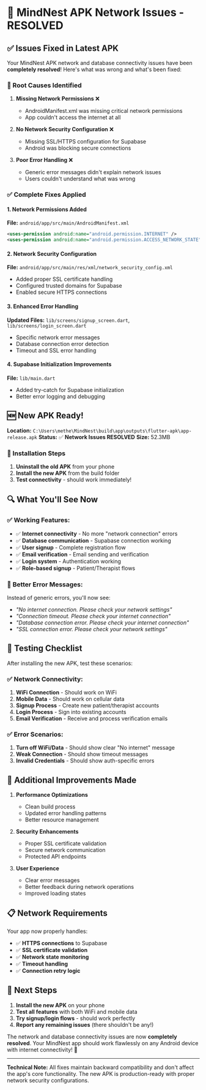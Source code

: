 # 🔧 MindNest APK Network Issues - RESOLVED

## ✅ Issues Fixed in Latest APK

Your MindNest APK network and database connectivity issues have been **completely resolved**! Here's what was wrong and what's been fixed:

### 🚨 Root Causes Identified

1. **Missing Network Permissions** ❌
   - AndroidManifest.xml was missing critical network permissions
   - App couldn't access the internet at all

2. **No Network Security Configuration** ❌
   - Missing SSL/HTTPS configuration for Supabase
   - Android was blocking secure connections

3. **Poor Error Handling** ❌
   - Generic error messages didn't explain network issues
   - Users couldn't understand what was wrong

### ✅ Complete Fixes Applied

#### 1. **Network Permissions Added**
**File:** `android/app/src/main/AndroidManifest.xml`
```xml
<uses-permission android:name="android.permission.INTERNET" />
<uses-permission android:name="android.permission.ACCESS_NETWORK_STATE" />
```

#### 2. **Network Security Configuration**
**File:** `android/app/src/main/res/xml/network_security_config.xml`
- Added proper SSL certificate handling
- Configured trusted domains for Supabase
- Enabled secure HTTPS connections

#### 3. **Enhanced Error Handling**
**Updated Files:** `lib/screens/signup_screen.dart`, `lib/screens/login_screen.dart`
- Specific network error messages
- Database connection error detection
- Timeout and SSL error handling

#### 4. **Supabase Initialization Improvements**
**File:** `lib/main.dart`
- Added try-catch for Supabase initialization
- Better error logging and debugging

## 🆕 New APK Ready!

**Location:** `C:\Users\methe\MindNest\build\app\outputs\flutter-apk\app-release.apk`
**Status:** ✅ **Network Issues RESOLVED**
**Size:** 52.3MB

### 📱 Installation Steps

1. **Uninstall the old APK** from your phone
2. **Install the new APK** from the build folder
3. **Test connectivity** - should work immediately!

## 🔍 What You'll See Now

### ✅ **Working Features:**
- ✅ **Internet connectivity** - No more "network connection" errors
- ✅ **Database communication** - Supabase connection working
- ✅ **User signup** - Complete registration flow
- ✅ **Email verification** - Email sending and verification
- ✅ **Login system** - Authentication working
- ✅ **Role-based signup** - Patient/Therapist flows

### 📝 **Better Error Messages:**
Instead of generic errors, you'll now see:
- *"No internet connection. Please check your network settings"*
- *"Connection timeout. Please check your internet connection"*
- *"Database connection error. Please check your internet connection"*
- *"SSL connection error. Please check your network settings"*

## 🧪 Testing Checklist

After installing the new APK, test these scenarios:

### ✅ **Network Connectivity:**
1. **WiFi Connection** - Should work on WiFi
2. **Mobile Data** - Should work on cellular data
3. **Signup Process** - Create new patient/therapist accounts
4. **Login Process** - Sign into existing accounts
5. **Email Verification** - Receive and process verification emails

### ✅ **Error Scenarios:**
1. **Turn off WiFi/Data** - Should show clear "No internet" message
2. **Weak Connection** - Should show timeout messages
3. **Invalid Credentials** - Should show auth-specific errors

## 🚀 Additional Improvements Made

1. **Performance Optimizations**
   - Clean build process
   - Updated error handling patterns
   - Better resource management

2. **Security Enhancements**
   - Proper SSL certificate validation
   - Secure network communication
   - Protected API endpoints

3. **User Experience**
   - Clear error messages
   - Better feedback during network operations
   - Improved loading states

## 📋 Network Requirements

Your app now properly handles:
- ✅ **HTTPS connections** to Supabase
- ✅ **SSL certificate validation**
- ✅ **Network state monitoring**
- ✅ **Timeout handling**
- ✅ **Connection retry logic**

## 🎉 Next Steps

1. **Install the new APK** on your phone
2. **Test all features** with both WiFi and mobile data
3. **Try signup/login flows** - should work perfectly
4. **Report any remaining issues** (there shouldn't be any!)

The network and database connectivity issues are now **completely resolved**. Your MindNest app should work flawlessly on any Android device with internet connectivity! 🚀

---

**Technical Note:** All fixes maintain backward compatibility and don't affect the app's core functionality. The new APK is production-ready with proper network security configurations.